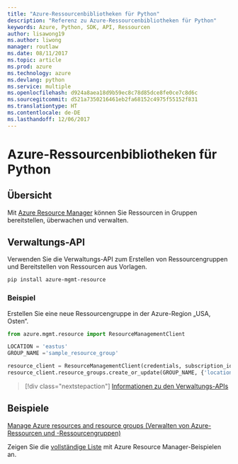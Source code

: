 ```yaml
---
title: "Azure-Ressourcenbibliotheken für Python"
description: "Referenz zu Azure-Ressourcenbibliotheken für Python"
keywords: Azure, Python, SDK, API, Ressourcen
author: lisawong19
ms.author: liwong
manager: routlaw
ms.date: 08/11/2017
ms.topic: article
ms.prod: azure
ms.technology: azure
ms.devlang: python
ms.service: multiple
ms.openlocfilehash: d924a8aea18d9b59ec8c78d85dce8fe0ce7c8d6c
ms.sourcegitcommit: d521a7350216461eb2fa68152c4975f55152f831
ms.translationtype: HT
ms.contentlocale: de-DE
ms.lasthandoff: 12/06/2017
---
```

# <a name="azure-resources-libraries-for-python"></a>Azure-Ressourcenbibliotheken für Python

## <a name="overview"></a>Übersicht 
Mit [Azure Resource Manager](https://docs.microsoft.com/en-us/azure/azure-resource-manager/resource-group-overview) können Sie Ressourcen in Gruppen bereitstellen, überwachen und verwalten.

## <a name="management-api"></a>Verwaltungs-API
Verwenden Sie die Verwaltungs-API zum Erstellen von Ressourcengruppen und Bereitstellen von Ressourcen aus Vorlagen.

```bash
pip install azure-mgmt-resource
```
### <a name="example"></a>Beispiel 
Erstellen Sie eine neue Ressourcengruppe in der Azure-Region „USA, Osten“.

```python
from azure.mgmt.resource import ResourceManagementClient

LOCATION = 'eastus'
GROUP_NAME ='sample_resource_group'

resource_client = ResourceManagementClient(credentials, subscription_id)
resource_client.resource_groups.create_or_update(GROUP_NAME, {'location': LOCATION})
```

> [!div class="nextstepaction"]
> [Informationen zu den Verwaltungs-APIs](/python/api/overview/azure/azure.mgmt.resource)

## <a name="samples"></a>Beispiele
[Manage Azure resources and resource groups (Verwalten von Azure-Ressourcen und -Ressourcengruppen)](https://github.com/Azure-Samples/resource-manager-python-resources-and-groups)

Zeigen Sie die [vollständige Liste](https://azure.microsoft.com/resources/samples/?platform=python&term=resource) mit Azure Resource Manager-Beispielen an.
